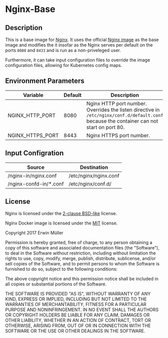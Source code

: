 # Nginx-Base

## Description

This is a base image for [Nginx](https://nginx.org/en/).
It uses the official [Nginx image](https://hub.docker.com/_/nginx/) as the
base image and modifies the 
it insofar as the Nginx serves per default on the ports `8080` and `8433`
and is run as a non-priveleged user.

Furthermore,
it can take input configuration files to override the image configuration
files, allowing for Kubernetes config maps.

## Environment Parameters

| Variable | Default | Description |
| ------------- | ------------- | ----- |
| NGINX_HTTP_PORT | 8080 | Nginx HTTP port number. Overrides the listen directive in `/etc/nginx/conf.d/default.conf` because the container can not start on port 80. |
| NGINX_HTTPS_PORT | 8443 | Nginx HTTPS port number. |

## Input Configration

| Source | Destination |
| ------------- | ------------- |
| /nginx-in/nginx.conf | /etc/nginx/nginx.conf |
| /nginx-confd-in/*.conf | /etc/nginx/conf.d/ |

## License

Nginx is licensed 
under the [2-clause BSD-like](https://nginx.org/LICENSE) license.

Nginx Docker image is licensed 
under the [MIT](https://opensource.org/licenses/MIT) license.

Copyright 2017 Erwin Müller

Permission is hereby granted, free of charge, to any person obtaining a copy of this software and associated documentation files (the "Software"), to deal in the Software without restriction, including without limitation the rights to use, copy, modify, merge, publish, distribute, sublicense, and/or sell copies of the Software, and to permit persons to whom the Software is furnished to do so, subject to the following conditions:

The above copyright notice and this permission notice shall be included in all copies or substantial portions of the Software.

THE SOFTWARE IS PROVIDED "AS IS", WITHOUT WARRANTY OF ANY KIND, EXPRESS OR IMPLIED, INCLUDING BUT NOT LIMITED TO THE WARRANTIES OF MERCHANTABILITY, FITNESS FOR A PARTICULAR PURPOSE AND NONINFRINGEMENT. IN NO EVENT SHALL THE AUTHORS OR COPYRIGHT HOLDERS BE LIABLE FOR ANY CLAIM, DAMAGES OR OTHER LIABILITY, WHETHER IN AN ACTION OF CONTRACT, TORT OR OTHERWISE, ARISING FROM, OUT OF OR IN CONNECTION WITH THE SOFTWARE OR THE USE OR OTHER DEALINGS IN THE SOFTWARE.
